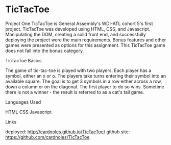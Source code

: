 # TicTacToe

Project One
TicTacToe is General Assembly's WDI-ATL cohort 5's first project.  TicTacToe was developed using HTML, CSS, and Javascript.  Manipulating the DOM, creating a solid front end, and successfully deploying the project were the main requirements.  Bonus features and other games were presented as options for this assignment.  This TicTacToe game does not fall into the bonus category.


TicTacToe Basics

The game of tic-tac-toe is played with two players.  Each player has a symbol, either an x or o.  The players take turns entering their symbol into an available square.  The goal is to get 3 symbols in a row either across a row, down a column or on the diagonal.  The first player to do so wins.  Sometime there is not a winner - the result is referred to as a cat's tail game.


Languages Used

HTML
CSS
Javascript

Links

deployed: http://cardnoles.github.io/TicTacToe/
github site: https://github.com/cardnoles/TicTacToe







